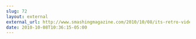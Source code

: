 ```yaml
---
slug: 72
layout: external
external_url: http://www.smashingmagazine.com/2010/10/08/its-retro-video-dos-game-day-take-a-stroll-down-memory-lane/
date: 2010-10-08T10:36:15-05:00
---
```

